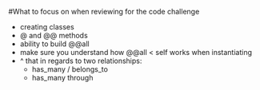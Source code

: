 #What to focus on when reviewing for the code challenge

- creating classes
- @ and @@ methods
- ability to build @@all
- make sure you understand how @@all < self works when instantiating
- ^ that in regards to two relationships:
  - has_many / belongs_to
  - has_many through

